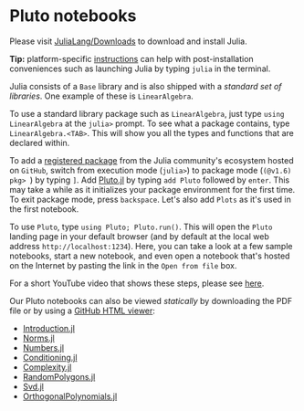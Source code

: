# Pluto notebooks

Please visit [JuliaLang/Downloads](https://julialang.org/downloads/) to download and install Julia.

**Tip:** platform-specific [instructions](https://julialang.org/downloads/platform/) can help with post-installation conveniences such as launching Julia by typing `julia` in the terminal.

Julia consists of a `Base` library and is also shipped with a *standard set of libraries*. One example of these is `LinearAlgebra`.

To use a standard library package such as `LinearAlgebra`, just type `using LinearAlgebra` at the `julia>` prompt. To see what a package contains, type `LinearAlgebra.<TAB>`. This will show you all the types and functions that are declared within.

To add a [registered package](https://github.com/JuliaRegistries/General) from the Julia community's ecosystem hosted on `GitHub`, switch from execution mode (`julia>`) to package mode (`(@v1.6) pkg> `) by typing `]`. Add [Pluto.jl](https://github.com/fonsp/Pluto.jl) by typing `add Pluto` followed by `enter`. This may take a while as it initializes your package environment for the first time. To exit package mode, press `backspace`. Let's also add `Plots` as it's used in the first notebook.

To use `Pluto`, type `using Pluto; Pluto.run()`. This will open the `Pluto` landing page in your default browser (and by default at the local web address `http://localhost:1234`). Here, you can take a look at a few sample notebooks, start a new notebook, and even open a notebook that's hosted on the Internet by pasting the link in the `Open from file` box.

For a short YouTube video that shows these steps, please see [here](https://m.youtube.com/watch?v=OOjKEgbt8AI).

Our Pluto notebooks can also be viewed *statically* by downloading the PDF file or by using a [GitHub HTML viewer](https://htmlview.glitch.me):

- [Introduction.jl](https://htmlview.glitch.me?https://github.com/MikaelSlevinsky/MATH2160/blob/master/notebooks/Introduction.jl.html)
- [Norms.jl](https://htmlview.glitch.me?https://github.com/MikaelSlevinsky/MATH2160/blob/master/notebooks/Norms.jl.html)
- [Numbers.jl](https://htmlview.glitch.me?https://github.com/MikaelSlevinsky/MATH2160/blob/master/notebooks/Numbers.jl.html)
- [Conditioning.jl](https://htmlview.glitch.me?https://github.com/MikaelSlevinsky/MATH2160/blob/master/notebooks/Conditioning.jl.html)
- [Complexity.jl](https://htmlview.glitch.me?https://github.com/MikaelSlevinsky/MATH2160/blob/master/notebooks/Complexity.jl.html)
- [RandomPolygons.jl](https://htmlview.glitch.me?https://github.com/MikaelSlevinsky/MATH2160/blob/master/notebooks/RandomPolygons.jl.html)
- [Svd.jl](https://htmlview.glitch.me?https://github.com/MikaelSlevinsky/MATH2160/blob/master/notebooks/Svd.jl.html)
- [OrthogonalPolynomials.jl](https://htmlview.glitch.me?https://github.com/MikaelSlevinsky/MATH2160/blob/master/notebooks/OrthogonalPolynomials.jl.html)
